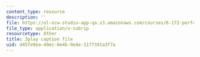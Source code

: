 ```yaml
---
content_type: resource
description: ''
file: https://ol-ocw-studio-app-qa.s3.amazonaws.com/courses/6-172-performance-engineering-of-software-systems-fall-2018/d45fe9ea49ec0e4b9e4e1177391a3f7a_6I26_r1BKd8.srt
file_type: application/x-subrip
resourcetype: Other
title: 3play caption file
uid: d45fe9ea-49ec-0e4b-9e4e-1177391a3f7a
---
```

